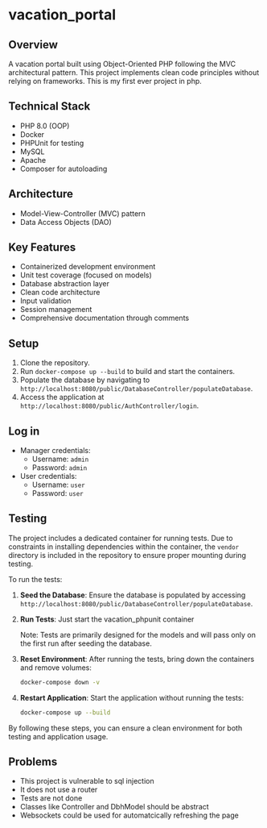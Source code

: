 # vacation_portal

## Overview

A vacation portal built using Object-Oriented PHP following the MVC architectural pattern. This project implements clean code principles without relying on frameworks.
This is my first ever project in php.

## Technical Stack

- PHP 8.0 (OOP)
- Docker
- PHPUnit for testing
- MySQL
- Apache
- Composer for autoloading

## Architecture

- Model-View-Controller (MVC) pattern
- Data Access Objects (DAO)

## Key Features

- Containerized development environment
- Unit test coverage (focused on models)
- Database abstraction layer
- Clean code architecture
- Input validation
- Session management
- Comprehensive documentation through comments

## Setup

1. Clone the repository.
2. Run `docker-compose up --build` to build and start the containers.
3. Populate the database by navigating to `http://localhost:8080/public/DatabaseController/populateDatabase`.
4. Access the application at `http://localhost:8080/public/AuthController/login`.

## Log in

- Manager credentials: 
  - Username: `admin`
  - Password: `admin`
- User credentials: 
  - Username: `user`
  - Password: `user`

## Testing

The project includes a dedicated container for running tests. Due to constraints in installing dependencies within the container, the `vendor` directory is included in the repository to ensure proper mounting during testing.

To run the tests:

1. **Seed the Database**: Ensure the database is populated by accessing `http://localhost:8080/public/DatabaseController/populateDatabase`.
2. **Run Tests**: Just start the vacation_phpunit container

   Note: Tests are primarily designed for the models and will pass only on the first run after seeding the database.

3. **Reset Environment**: After running the tests, bring down the containers and remove volumes:
   ```bash
   docker-compose down -v
   ```
4. **Restart Application**: Start the application without running the tests:
   ```bash
   docker-compose up --build
   ```

By following these steps, you can ensure a clean environment for both testing and application usage. 

## Problems

- This project is vulnerable to sql injection
- It does not use a router
- Tests are not done
- Classes like Controller and DbhModel should be abstract
- Websockets could be used for automatcically refreshing the page

